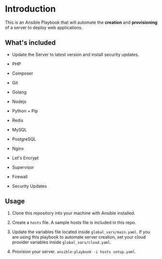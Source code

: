 # Introduction

This is an Ansible Playbook that will automate the **creation** and **provisioning** of a server to deploy web applications.

## What's included

* Update the Server to latest version and install security updates.

* PHP

* Composer

* Git

* Golang

* Nodejs

* Python + Pip

* Redis

* MySQL

* PostgreSQL

* Nginx

* Let's Encrypt

* Supervisor

* Firewall

* Security Updates

## Usage

1. Clone this repository into your machine with Ansible installed.

2. Create a `hosts` file. A sample hosts file is included in this repo.

3. Update the variables file located inside `global_vars/main.yaml`. If you are using this playbook to automate server creation, set your cloud provider variables inside `global_vars/cloud.yaml`.

4. Provision your server. `ansible-playbook -i hosts setup.yaml`.
